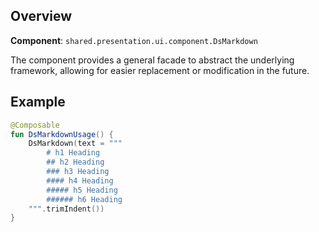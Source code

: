 ## Overview

**Component**: `shared.presentation.ui.component.DsMarkdown`  

The component provides a general facade to abstract the underlying framework, allowing for easier replacement or modification in the future.

## Example

```kotlin
@Composable
fun DsMarkdownUsage() {
    DsMarkdown(text = """
        # h1 Heading
        ## h2 Heading
        ### h3 Heading
        #### h4 Heading
        ##### h5 Heading
        ###### h6 Heading    
    """.trimIndent())
}
```